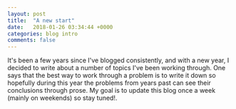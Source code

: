 ```yaml
---
layout: post
title:  "A new start"
date:   2018-01-26 03:34:44 +0000
categories: blog intro
comments: false
---
```

It's been a few years since I've blogged consistently, and with a new year, I decided to write about a number of topics I've been working through.  One says that the best way to work through a problem is to write it down so hopefully during this year the problems from years past can see their conclusions through prose.  My goal is to update this blog once a week (mainly on weekends) so stay tuned!.
